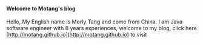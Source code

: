 #### Welcome to Motang's blog
Hello, My English name is Morly Tang and come from China. I am Java software engineer with 8 years experiences, welcome to my blog, click here [http://motang.github.io](http://motang.github.io) to visit
